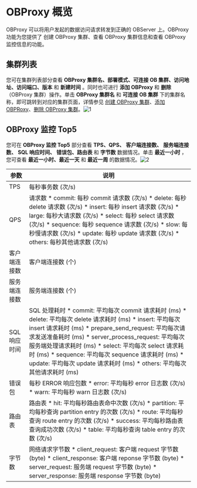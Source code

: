 OBProxy 概览 
===============================

OBProxy 可以将用户发起的数据访问请求转发到正确的 OBServer 上。OBProxy 功能为您提供了 创建 OBProxy 集群、查看 OBProxy 集群信息和查看 OBProxy 监控信息的功能。

**集群列表** 
-----------------------------

您可在集群列表部分查看 **OBProxy 集群名、部署模式、可连接 OB 集群、访问地址、访问端口、版本** 和 **新建时间** 。同时也可进行 **添加 OBProxy** 和 **删除** （OBProxy 集群）操作。单击 **OBProxy 集群名** 和 **可连接 OB 集群** 下的集群名称，即可跳转到对应的集群页面，详情参见 [创建 OBProxy 集群](/zh-CN/3.ob-cloud-platform/8.obproxy-management/1.create-an-obproxy-cluster.md)、[添加 OBPRoxy](/zh-CN/3.ob-cloud-platform/8.obproxy-management/6.add-obproxy.md)、[删除 OBProxy 集群](/zh-CN/3.ob-cloud-platform/8.obproxy-management/11.delete-obproxy-cluster.md)。![1](https://help-static-aliyun-doc.aliyuncs.com/assets/img/zh-CN/5106260261/p265880.png)

**OBProxy 监控 Top5** 
----------------------------------------

您可在 **OBProxy 监控 Top5** 部分查看 **TPS、QPS、** **客户端连接数、** **服务端连接数、** **SQL 响应时间、** **错误包、路由表** 和 **字节数** 数据情况。单击 **最近一小时** ，您可查看 **最近一小时、最近一天** 和 **最近一周** 的数据情况。![2](https://help-static-aliyun-doc.aliyuncs.com/assets/img/zh-CN/5106260261/p265881.png)




|  **参数**  |                                                                                                                                                                                                                                                                                                                                           **说明**                                                                                                                                                                                                                                                                                                                                           |
|----------|--------------------------------------------------------------------------------------------------------------------------------------------------------------------------------------------------------------------------------------------------------------------------------------------------------------------------------------------------------------------------------------------------------------------------------------------------------------------------------------------------------------------------------------------------------------------------------------------------------------------------------------------------------------------------------------------|
| TPS      | 每秒事务数 (次/s)                                                                                                                                                                                                                                                                                                                                                                                                                                                                                                                                                                                                                                                                                |
| QPS      | 请求数 * commit: 每秒 commit 请求数 (次/s)   * delete: 每秒 delete 请求数 (次/s)   * insert: 每秒 insert 请求数 (次/s)   * large: 每秒大请求数 (次/s)   * select: 每秒 select 请求数 (次/s)   * sequence: 每秒 sequence 请求数 (次/s)   * slow: 每秒慢请求数 (次/s)   * update: 每秒 update 请求数 (次/s)   * others: 每秒其他请求数 (次/s)                                                                   |
| 客户端连接数   | 客户端连接数 (个)                                                                                                                                                                                                                                                                                                                                                                                                                                                                                                                                                                                                                                                                                 |
| 服务端连接数   | 服务端连接数 (个)                                                                                                                                                                                                                                                                                                                                                                                                                                                                                                                                                                                                                                                                                 |
| SQL 响应时间 | SQL 处理耗时 * commit: 平均每次 commit 请求耗时 (ms)   * delete: 平均每次 delete 请求耗时 (ms)   * insert: 平均每次 insert 请求耗时 (ms)   * prepare_send_request: 平均每次请求发送准备耗时 (ms)   * server_process_request: 平均每次服务端处理请求耗时 (ms)   * select: 平均每次 select 请求耗时 (ms)   * sequence: 平均每次 sequence 请求耗时 (ms)   * update: 平均每次 update 请求耗时 (ms)   * others: 平均每次其他请求耗时 (ms)    |
| 错误包      | 每秒 ERROR 响应包数 * error: 平均每秒 error 日志数 (次/s)   * warn: 平均每秒 warn 日志数 (次/s)                                                                                                                                                                                                                                                                                                                                                                                                                                                                                                               |
| 路由表      | 路由表 * hit: 平均每秒路由表命中次数 (次/s)   * partition: 平均每秒查询 partition entry 的次数 (次/s)   * route: 平均每秒查询 route entry 的次数 (次/s)   * success: 平均每秒路由表查询成功次数 (次/s)   * table: 平均每秒查询 table entry 的次数 (次/s)                                                                                                                                                                                                                                                                                        |
| 字节数      | 网络请求字节数 * client_request: 客户端 request 字节数 (byte)   * client_response: 客户端 reponse 字节数 (byte)   * server_request: 服务端 request 字节数 (byte)   * server_response: 服务端 response 字节数 (byte)                                                                                                                                                                                                                                                                                                                                  |



